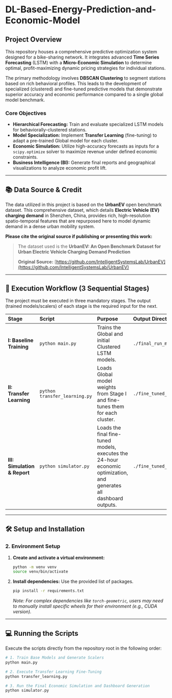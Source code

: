 # DL-Based-Energy-Prediction-and-Economic-Model
## Project Overview

This repository houses a comprehensive predictive optimization system designed for a bike-sharing network. It integrates advanced **Time Series Forecasting** (LSTM) with a **Micro-Economic Simulation** to determine optimal, profit-maximizing dynamic pricing strategies for individual stations.

The primary methodology involves **DBSCAN Clustering** to segment stations based on rich behavioral profiles. This leads to the development of specialized (clustered) and fine-tuned predictive models that demonstrate superior accuracy and economic performance compared to a single global model benchmark.

### Core Objectives
* **Hierarchical Forecasting:** Train and evaluate specialized LSTM models for behaviorally-clustered stations.
* **Model Specialization:** Implement **Transfer Learning** (fine-tuning) to adapt a pre-trained Global model for each cluster.
* **Economic Simulation:** Utilize high-accuracy forecasts as inputs for a `scipy.optimize` solver to maximize revenue under defined economic constraints.
* **Business Intelligence (BI):** Generate final reports and geographical visualizations to analyze economic profit lift.

---

## 📚 Data Source & Credit

The data utilized in this project is based on the **UrbanEV** open benchmark dataset. This comprehensive dataset, which details **Electric Vehicle (EV) charging demand** in Shenzhen, China, provides rich, high-resolution spatio-temporal features that are repurposed here to model dynamic demand in a dense urban mobility system.

**Please cite the original source if publishing or presenting this work:**

> The dataset used is the **UrbanEV: An Open Benchmark Dataset for Urban Electric Vehicle Charging Demand Prediction**
>
> **Original Source:** [https://github.com/IntelligentSystemsLab/UrbanEV](https://github.com/IntelligentSystemsLab/UrbanEV)

---

## 🚀 Execution Workflow (3 Sequential Stages)

The project must be executed in three mandatory stages. The output (trained models/scalers) of each stage is the required input for the next.

| Stage | Script | Purpose | Output Directory |
| :--- | :--- | :--- | :--- |
| **I: Baseline Training** | `python main.py` | Trains the Global and initial Clustered LSTM models. | `./final_run_models_no_lag/` |
| **II: Transfer Learning** | `python transfer_learning.py` | Loads Global model weights from Stage I and fine-tunes them for each cluster. | `./fine_tuned_models/` |
| **III: Simulation & Report** | `python simulator.py` | Loads the final fine-tuned models, executes the 24-hour economic optimization, and generates all dashboard outputs. | `./fine_tuned_reports/` |

---

## 🛠️ Setup and Installation
### 2. Environment Setup

1.  **Create and activate a virtual environment:**
    ```bash
    python -m venv venv
    source venv/bin/activate
    ```

2.  **Install dependencies:** Use the provided list of packages.
    ```bash
    pip install -r requirements.txt
    ```

    *Note: For complex dependencies like `torch-geometric`, users may need to manually install specific wheels for their environment (e.g., CUDA version).*

---

## 💻 Running the Scripts

Execute the scripts directly from the repository root in the following order:

```bash
# 1. Train Base Models and Generate Scalers
python main.py

# 2. Execute Transfer Learning Fine-Tuning
python transfer_learning.py

# 3. Run the Final Economic Simulation and Dashboard Generation
python simulator.py


